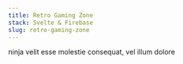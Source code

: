 ```yaml
---
title: Retro Gaming Zone
stack: Svelte & Firebase
slug: retro-gaming-zone
---
```


ninja velit esse molestie consequat, vel illum dolore
